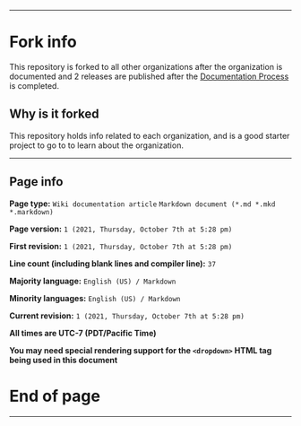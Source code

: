 
***

# Fork info

This repository is forked to all other organizations after the organization is documented and 2 releases are published after the [Documentation Process](https://github.com/seanpm2001/GitHub_Organization_Info/wiki/Documentation-process/) is completed.

## Why is it forked

This repository holds info related to each organization, and is a good starter project to go to to learn about the organization.

***

## Page info

**Page type:** `Wiki documentation article` `Markdown document (*.md *.mkd *.markdown)`

**Page version:** `1 (2021, Thursday, October 7th at 5:28 pm)`

**First revision:** `1 (2021, Thursday, October 7th at 5:28 pm)`

**Line count (including blank lines and compiler line):** `37`

**Majority language:** `English (US) / Markdown`

**Minority languages:** `English (US) / Markdown`

**Current revision:** `1 (2021, Thursday, October 7th at 5:28 pm)`

**All times are UTC-7 (PDT/Pacific Time)**

**You may need special rendering support for the `<dropdown>` HTML tag being used in this document**

# End of page

***

